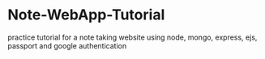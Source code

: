 # Note-WebApp-Tutorial

practice tutorial for a note taking website using node, mongo, express, ejs, passport and google authentication
